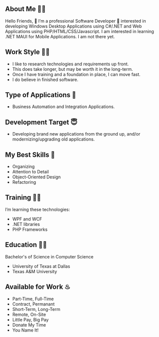 ## About Me 👨‍💻
Hello Friends, 👋 I’m a professional Software Developer 👀
interested in developing Windows Desktop Applications using C#/.NET
and Web Applications using PHP/HTML/CSS/Javascript. I am interested
in learning .NET MAUI for Mobile Applications. I am not there yet.


## Work Style 🧑‍🏭
- I like to research technologies and requirements up front.
- This does take longer, but may be worth it in the long-term.
- Once I have training and a foundation in place, I can move fast.
- I do believe in finished software.


## Type of Applications 🪩
- Business Automation and Integration Applications.


## Development Target 😇
- Developing brand new applications from the ground up, and/or modernizing/upgrading old applications.


## My Best Skills 🔆
- Organizing
- Attention to Detail
- Object-Oriented Design
- Refactoring


## Training 👨‍🔧
I’m learning these technologies:
- WPF and WCF
- .NET libraries
- PHP Frameworks


## Education 👨‍🎓
Bachelor's of Science in Computer Science
 - University of Texas at Dallas
 - Texas A&M University


## Available for Work ♨
- Part-Time, Full-Time
- Contract, Permanant
- Short-Term, Long-Term
- Remote, On-Site
- Little Pay, Big Pay
- Donate My Time
- You Name It!

<!---
hotelmah/hotelmah is a ✨ special ✨ repository because its `README.md` (this file) appears on your GitHub profile.
You can click the Preview link to take a look at your changes.
--->
